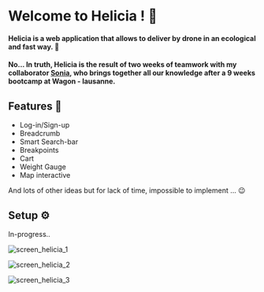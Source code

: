 <h1> Welcome to Helicia ! 🤟 </h1>

<h4>
Helicia is a web application that allows to deliver by drone in an ecological and fast way. 🚁
</h4>
<h4>
No... In truth, Helicia is the result of two weeks of teamwork with my collaborator <a href="https://github.com/SoniaBisinger">Sonia</a>, who brings together all our knowledge after a 9 weeks bootcamp at Wagon - lausanne.
</h4>

<h2>Features 📢</h2>

  * Log-in/Sign-up
  * Breadcrumb
  * Smart Search-bar
  * Breakpoints
  * Cart
  * Weight Gauge
  * Map interactive

And lots of other ideas but for lack of time, impossible to implement ... 😉

<h2>Setup ⚙</h2>

In-progress..
<!--
**⚠ Programming language: Ruby on Rails 7**


**Clone Helicia in your local**
```
gh repo clone PilcodeurDev/Helicia
```

**Install all dependencies**

Ruby of Rails:
```
bundle install
```

Javascript:
```
Yarn install
```

creation of structure:

```
rails db:create db:migrate
```

-->

![screen_helicia_1](https://github.com/katrinagh/Helicia/assets/130440038/463b6a81-5bac-402c-99a9-4b81dbf0c226)

![screen_helicia_2](https://github.com/katrinagh/Helicia/assets/130440038/a2e70668-76cd-401a-96b7-683ab3d041d0)

![screen_helicia_3](https://github.com/katrinagh/Helicia/assets/130440038/c92cb39f-becf-4523-be62-193fd0f223f4)



